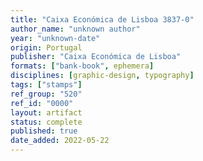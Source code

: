 ```yaml
---
title: "Caixa Económica de Lisboa 3837-0"
author_name: "unknown author"
year: "unknown-date"
origin: Portugal
publisher: "Caixa Económica de Lisboa"
formats: ["bank-book", ephemera]
disciplines: [graphic-design, typography]
tags: ["stamps"]
ref_group: "520"
ref_id: "0000"
layout: artifact
status: complete
published: true
date_added: 2022-05-22
---
```

